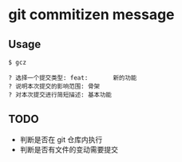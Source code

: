 # git commitizen message

## Usage

```console
$ gcz

? 选择一个提交类型: feat:       新的功能
? 说明本次提交的影响范围: 骨架
? 对本次提交进行简短描述: 基本功能
```

## TODO

- 判断是否在 git 仓库内执行
- 判断是否有文件的变动需要提交